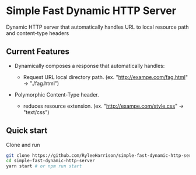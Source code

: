 
# Simple Fast Dynamic HTTP Server

Dynamic HTTP server that automatically handles URL to local resource path and content-type headers


## Current Features
- Dynamically composes a response that automatically handles: 
	- Request URL local directory path. (ex. "http://exampe.com/fag.html" -> "./fag.html")
     
- Polymorphic Content-Type header.
	- reduces resource extension. (ex. "http://exampe.com/style.css" -> "text/css")


## Quick start

Clone and run

```sh
git clone https://github.com/RyleeHarrison/simple-fast-dynamic-http-server
cd simple-fast-dynamic-http-server
yarn start # or npm run start
```
